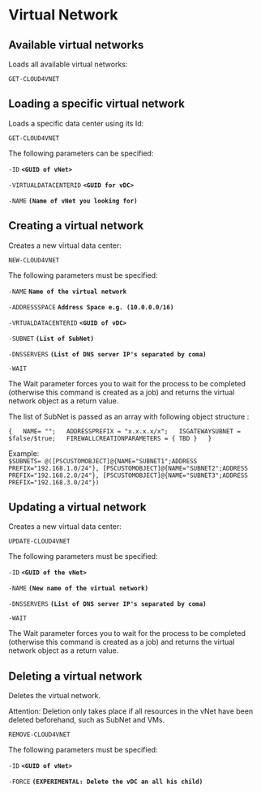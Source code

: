 # Virtual Network

## Available virtual networks

Loads all available virtual networks:

`GET-CLOUD4VNET`

## Loading a specific virtual network 

Loads a specific data center using its Id: 

`GET-CLOUD4VNET`

The following parameters can be specified: 

`-ID` **`<GUID of vNet>`**

`-VIRTUALDATACENTERID` **`<GUID for vDC>`**

`-NAME` **`(Name of vNet you looking for)`**

## Creating a virtual network 

Creates a new virtual data center: 

`NEW-CLOUD4VNET`

The following parameters must be specified:

`-NAME` **`Name of the virtual network`**

`-ADDRESSSPACE` **`Address Space e.g. (10.0.0.0/16)`**

`-VRTUALDATACENTERID` **`<GUID of vDC>`**

`-SUBNET` **`(List of SubNet)`**

`-DNSSERVERS` **`(List of DNS server IP's separated by coma)`**

`-WAIT`

The Wait parameter forces you to wait for the process to be completed \(otherwise this command is created as a job\) and returns the virtual network object as a return value.

The list of SubNet is passed as an array with following object structure :

`{  
NAME= "";  
ADDRESSPREFIX = "x.x.x.x/x";  
ISGATEWAYSUBNET = $false/$true;  
FIREWALLCREATIONPARAMETERS = { TBD }  
}`

Example:   
`$SUBNETS= @([PSCUSTOMOBJECT]@{NAME="SUBNET1";ADDRESS PREFIX="192.168.1.0/24"}, [PSCUSTOMOBJECT]@{NAME="SUBNET2";ADDRESS PREFIX="192.168.2.0/24"}, [PSCUSTOMOBJECT]@{NAME="SUBNET3";ADDRESS PREFIX="192.168.3.0/24"})`

## Updating a virtual network 

Creates a new virtual data center: 

`UPDATE-CLOUD4VNET`

The following parameters must be specified:

`-ID` **`<GUID of the vNet>`**

`-NAME` **`(New name of the virtual network)`**

`-DNSSERVERS` **`(List of DNS server IP's separated by coma)`**

`-WAIT`

The Wait parameter forces you to wait for the process to be completed \(otherwise this command is created as a job\) and returns the virtual network object as a return value.

## Deleting a virtual network 

Deletes the virtual network. 

Attention: Deletion only takes place if all resources in the vNet have been deleted beforehand, such as SubNet and VMs. 

`REMOVE-CLOUD4VNET`

The following parameters must be specified: 

`-ID` **`<GUID of vNet>`**

`-FORCE` **`(EXPERIMENTAL: Delete the vDC an all his child)`**


